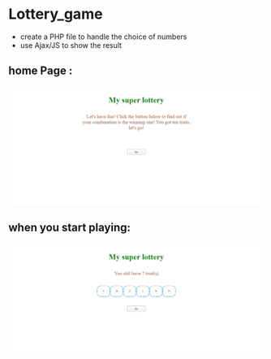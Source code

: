# Lottery_game
* create a PHP file to handle the choice of numbers 
* use Ajax/JS to show the result

## home Page :
![home](homeLottery.png)

## when you start playing:
![lottery](lottery.png)
